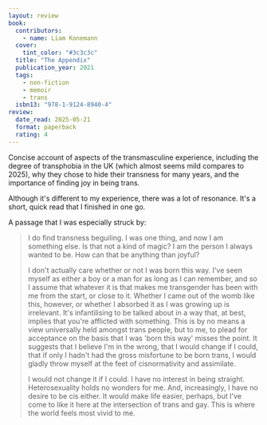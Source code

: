 ```yaml
---
layout: review
book:
  contributors:
    - name: Liam Konemann
  cover:
    tint_color: "#3c3c3c"
  title: "The Appendix"
  publication_year: 2021
  tags:
    - non-fiction
    - memoir
    - trans
  isbn13: "978-1-9124-8940-4"
review:
  date_read: 2025-05-21
  format: paperback
  rating: 4
---
```

Concise account of aspects of the transmasculine experience, including the degree of transphobia in the UK (which almost seems mild compares to 2025), why they chose to hide their transness for many years, and the importance of finding joy in being trans.

Although it's different to my experience, there was a lot of resonance.
It's a short, quick read that I finished in one go.

A passage that I was especially struck by:

> I do find transness beguiling. I was one thing, and now I am something else. Is that not a kind of magic? I am the person I always wanted to be. How can that be anything than joyful?
>
> I don't actually care whether or not I was born this way. I've seen myself as either a boy or a man for as long as I can remember, and so I assume that whatever it is that makes me transgender has been with me from the start, or close to it. Whether I came out of the womb like this, however, or whether I absorbed it as I was growing up is irrelevant. It's infantilising to be talked about in a way that, at best, implies that you're afflicted with something. This is by no means a view universally held amongst trans people, but to me, to plead for acceptance on the basis that I was 'born this way' misses the point. It suggests that I believe I'm in the wrong, that I would change if I could, that if only I hadn't had the gross misfortune to be born trans, I would gladly throw myself at the feet of cisnormativity and assimilate.
>
> I would not change it if I could. I have no interest in being straight. Heterosexuality holds no wonders for me. And, increasingly, I have no desire to be cis either. It would make life easier, perhaps, but I've come to like it here at the intersection of trans and gay. This is where the world feels most vivid to me.
